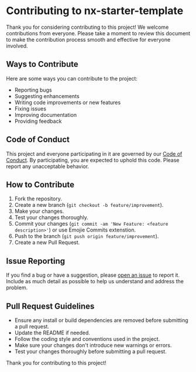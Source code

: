 # Contributing to nx-starter-template

Thank you for considering contributing to this project! We welcome contributions from everyone. Please take a moment to review this document to make the contribution process smooth and effective for everyone involved.

## Ways to Contribute

Here are some ways you can contribute to the project:

- Reporting bugs
- Suggesting enhancements
- Writing code improvements or new features
- Fixing issues
- Improving documentation
- Providing feedback

## Code of Conduct

This project and everyone participating in it are governed by our [Code of Conduct](CODE_OF_CONDUCT.md). By participating, you are expected to uphold this code. Please report any unacceptable behavior.

## How to Contribute

1. Fork the repository.
2. Create a new branch (`git checkout -b feature/improvement`).
3. Make your changes.
4. Test your changes thoroughly.
5. Commit your changes (`git commit -am 'New Feature: <feature description>'`) or use Emojie Commits extenstion.
6. Push to the branch (`git push origin feature/improvement`).
7. Create a new Pull Request.

## Issue Reporting

If you find a bug or have a suggestion, please [open an issue](../../issues) to report it. Include as much detail as possible to help us understand and address the problem.

## Pull Request Guidelines

- Ensure any install or build dependencies are removed before submitting a pull request.
- Update the README if needed.
- Follow the coding style and conventions used in the project.
- Make sure your changes don't introduce new warnings or errors.
- Test your changes thoroughly before submitting a pull request.

Thank you for contributing to this project!
